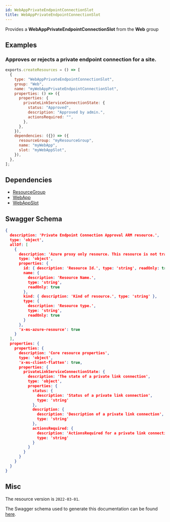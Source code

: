 ```yaml
---
id: WebAppPrivateEndpointConnectionSlot
title: WebAppPrivateEndpointConnectionSlot
---
```

Provides a **WebAppPrivateEndpointConnectionSlot** from the **Web** group
## Examples
### Approves or rejects a private endpoint connection for a site.
```js
exports.createResources = () => [
  {
    type: "WebAppPrivateEndpointConnectionSlot",
    group: "Web",
    name: "myWebAppPrivateEndpointConnectionSlot",
    properties: () => ({
      properties: {
        privateLinkServiceConnectionState: {
          status: "Approved",
          description: "Approved by admin.",
          actionsRequired: "",
        },
      },
    }),
    dependencies: ({}) => ({
      resourceGroup: "myResourceGroup",
      name: "myWebApp",
      slot: "myWebAppSlot",
    }),
  },
];

```
## Dependencies
- [ResourceGroup](../Resources/ResourceGroup.md)
- [WebApp](../Web/WebApp.md)
- [WebAppSlot](../Web/WebAppSlot.md)
## Swagger Schema
```json
{
  description: 'Private Endpoint Connection Approval ARM resource.',
  type: 'object',
  allOf: [
    {
      description: 'Azure proxy only resource. This resource is not tracked by Azure Resource Manager.',
      type: 'object',
      properties: {
        id: { description: 'Resource Id.', type: 'string', readOnly: true },
        name: {
          description: 'Resource Name.',
          type: 'string',
          readOnly: true
        },
        kind: { description: 'Kind of resource.', type: 'string' },
        type: {
          description: 'Resource type.',
          type: 'string',
          readOnly: true
        }
      },
      'x-ms-azure-resource': true
    }
  ],
  properties: {
    properties: {
      description: 'Core resource properties',
      type: 'object',
      'x-ms-client-flatten': true,
      properties: {
        privateLinkServiceConnectionState: {
          description: 'The state of a private link connection',
          type: 'object',
          properties: {
            status: {
              description: 'Status of a private link connection',
              type: 'string'
            },
            description: {
              description: 'Description of a private link connection',
              type: 'string'
            },
            actionsRequired: {
              description: 'ActionsRequired for a private link connection',
              type: 'string'
            }
          }
        }
      }
    }
  }
}
```
## Misc
The resource version is `2022-03-01`.

The Swagger schema used to generate this documentation can be found [here](https://github.com/Azure/azure-rest-api-specs/tree/main/specification/web/resource-manager/Microsoft.Web/stable/2022-03-01/WebApps.json).
